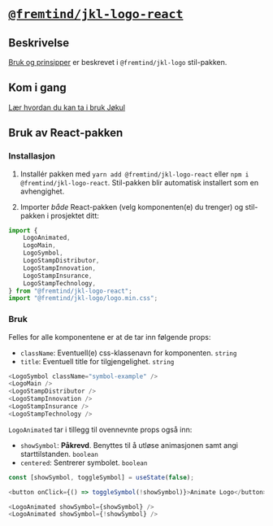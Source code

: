 # [`@fremtind/jkl-logo-react`](https://fremtind.github.io/jokul/components/logo/)

## Beskrivelse

[Bruk og prinsipper](https://fremtind.github.io/jokul/components/logo/) er beskrevet i `@fremtind/jkl-logo` stil-pakken.

## Kom i gang

[Lær hvordan du kan ta i bruk Jøkul](https://fremtind.github.io/jokul/developer/getting-started/)

## Bruk av React-pakken

### Installasjon

1. Installér pakken med `yarn add @fremtind/jkl-logo-react` eller `npm i @fremtind/jkl-logo-react`. Stil-pakken blir automatisk installert som en avhengighet.

2. Importer _både_ React-pakken (velg komponenten(e) du trenger) og stil-pakken i prosjektet ditt:

```js
import {
    LogoAnimated,
    LogoMain,
    LogoSymbol,
    LogoStampDistributor,
    LogoStampInnovation,
    LogoStampInsurance,
    LogoStampTechnology,
} from "@fremtind/jkl-logo-react";
import "@fremtind/jkl-logo/logo.min.css";
```

### Bruk

Felles for alle komponentene er at de tar inn følgende props:

-   `className`: Eventuell(e) css-klassenavn for komponenten. `string`
-   `title`: Eventuell title for tilgjengelighet. `string`

```js
<LogoSymbol className="symbol-example" />
<LogoMain />
<LogoStampDistributor />
<LogoStampInnovation />
<LogoStampInsurance />
<LogoStampTechnology />
```

`LogoAnimated` tar i tillegg til ovennevnte props også inn:

-   `showSymbol`: **Påkrevd**. Benyttes til å utløse animasjonen samt angi starttilstanden. `boolean`
-   `centered`: Sentrerer symbolet. `boolean`

```js
const [showSymbol, toggleSymbol] = useState(false);

<button onClick={() => toggleSymbol(!showSymbol)}>Animate Logo</button>

<LogoAnimated showSymbol={showSymbol} />
<LogoAnimated showSymbol={!showSymbol} />
```
